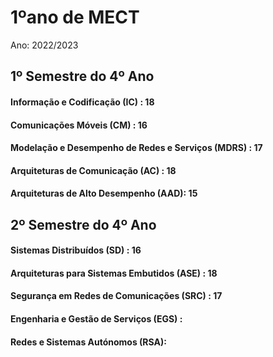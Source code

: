# 1ºano de MECT
Ano: 2022/2023

## 1º Semestre do 4º Ano
#### Informação e Codificação (IC) : 18
#### Comunicações Móveis (CM) : 16
#### Modelação e Desempenho de Redes e Serviços (MDRS) : 17
#### Arquiteturas de Comunicação (AC) : 18
#### Arquiteturas de Alto Desempenho (AAD): 15

## 2º Semestre do 4º Ano
#### Sistemas Distribuídos (SD) : 16  
#### Arquiteturas para Sistemas Embutidos (ASE) : 18
#### Segurança em Redes de Comunicações (SRC) : 17  
#### Engenharia e Gestão de Serviços (EGS) : 
#### Redes e Sistemas Autónomos (RSA): 
